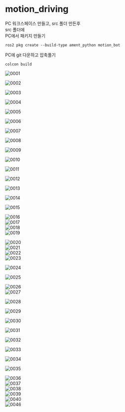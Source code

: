 # motion_driving

PC 워크스페이스 만들고, src 폴더 만든후  
src 폴더에   
PC에서 패키지 만들기   

```
ros2 pkg create --build-type ament_python motion_bot
```

PC에 git 다운하고 압축풀기  


```
colcon build  
```

![0001](https://user-images.githubusercontent.com/79293543/157193912-f2b4bac2-4ae6-45ce-8cfc-933f8aec068b.jpg)    

![0002](https://user-images.githubusercontent.com/79293543/157194017-3ae72d37-2187-4e5e-990d-e483a2ede700.jpg)  

![0003](https://user-images.githubusercontent.com/79293543/157194052-8d9cbfca-fc2b-4d1a-93be-2747e5c14669.jpg)  

![0004](https://user-images.githubusercontent.com/79293543/157194096-22f99644-d0c9-4e3b-8902-83900321391b.jpg)  

![0005](https://user-images.githubusercontent.com/79293543/157194137-4f8bb698-debc-4531-ab3b-f9eb32f6a4dd.jpg)  

![0006](https://user-images.githubusercontent.com/79293543/157194180-e139f6a6-18b2-47d7-84c2-1bc7f38a249b.jpg)  

![0007](https://user-images.githubusercontent.com/79293543/157194228-7ee74e32-83a3-46bd-b0a6-37de7e3ea20e.jpg)  

![0008](https://user-images.githubusercontent.com/79293543/157194278-efddd36f-5492-43b4-8584-cb97f63548c0.jpg)  

![0009](https://user-images.githubusercontent.com/79293543/157194316-34cde7a6-a258-4ee0-b8b8-af425df0fb0d.jpg)  

![0010](https://user-images.githubusercontent.com/79293543/157194355-b6b4da2c-d9bd-4d9b-8f1e-ce1b09dab31a.jpg)  


![0011](https://user-images.githubusercontent.com/79293543/157194405-bd536f10-4500-49a7-a445-686d413271db.jpg)  


![0012](https://user-images.githubusercontent.com/79293543/157194429-dbff13a6-1c0b-48e7-947a-74690bb33b9a.jpg)  


![0013](https://user-images.githubusercontent.com/79293543/157194480-a6b24011-8236-462e-a4a6-f17b129b6b23.jpg)  

![0014](https://user-images.githubusercontent.com/79293543/157194513-a51c252c-a1aa-4e96-9752-b56417908453.jpg)  


![0015](https://user-images.githubusercontent.com/79293543/157194537-0651e7d8-c778-4009-9273-8edada2cdf07.jpg)  

![0016](https://user-images.githubusercontent.com/79293543/157194559-5c560843-c750-402d-85d2-5286cafc259a.jpg)  
![0017](https://user-images.githubusercontent.com/79293543/157194586-54db6d35-44a3-46fd-b6d6-d1820f999058.jpg)  
![0018](https://user-images.githubusercontent.com/79293543/157194630-24a2e870-bcae-4f37-ac0e-a8ea75408f30.jpg)  
![0019](https://user-images.githubusercontent.com/79293543/157194671-5f8df3f8-caa6-47b6-b63b-57cc10fd633b.jpg)  

![0020](https://user-images.githubusercontent.com/79293543/157194832-d93f3d0d-3cad-4e11-951c-9aaf4bb5275c.jpg)  
![0021](https://user-images.githubusercontent.com/79293543/157194878-37d489ad-879a-4b69-ba7c-4289071edfbd.jpg)  
![0022](https://user-images.githubusercontent.com/79293543/157194924-f14ebe30-cbd2-48d6-b539-6902c4a63bb7.jpg)  
![0023](https://user-images.githubusercontent.com/79293543/157194970-1398498a-a6db-48d4-bb1d-da165077bd41.jpg)  

![0024](https://user-images.githubusercontent.com/79293543/157195011-8fbbd587-524f-4554-b9f4-c3a730acc247.jpg)  


![0025](https://user-images.githubusercontent.com/79293543/157195043-b52a8d58-6cd3-4d72-b067-b86ab346b3e5.jpg)  

![0026](https://user-images.githubusercontent.com/79293543/157195097-f8937305-4614-4c51-b138-5f28648cfaa9.jpg)  
![0027](https://user-images.githubusercontent.com/79293543/157195124-c2626704-e18a-4a5b-9003-57df5d29a0cb.jpg)  

![0028](https://user-images.githubusercontent.com/79293543/157195155-45535260-e274-47ba-86f2-2a8c53bc5678.jpg)  

![0029](https://user-images.githubusercontent.com/79293543/157195190-ebdaffbd-9b61-4374-ab50-06c8efe3e0d0.jpg)  

![0030](https://user-images.githubusercontent.com/79293543/157195412-1f651b0e-6f0c-41b8-bdfb-c4be2a3b4c03.jpg)  

![0031](https://user-images.githubusercontent.com/79293543/157195450-0005e19f-4ff5-4b46-8c42-7a86ddb77221.jpg)  

![0032](https://user-images.githubusercontent.com/79293543/157195475-d10ba4f5-32db-45b8-8505-40ea96ebcbc7.jpg)  


![0033](https://user-images.githubusercontent.com/79293543/157195578-b2f6d9d9-b08b-4475-a088-1fd6353c2eda.jpg)  

![0034](https://user-images.githubusercontent.com/79293543/157195623-d27e6b35-4494-4e6e-b11c-e20654713bb1.jpg)  

![0035](https://user-images.githubusercontent.com/79293543/157195649-144bad10-8ebd-42bd-941f-4f0537fd372d.jpg)  


![0036](https://user-images.githubusercontent.com/79293543/157195702-f54cea42-ee44-4d92-9ff0-7c6d36d62218.jpg)  
![0037](https://user-images.githubusercontent.com/79293543/157195739-d37ff3fa-bebc-4725-9d09-efc38b3806c7.jpg)  
![0038](https://user-images.githubusercontent.com/79293543/157195775-4214f694-9f9a-4b06-87fb-ecd286b49a40.jpg)  
![0039](https://user-images.githubusercontent.com/79293543/157195802-974fbc9e-e683-4bf2-8e70-e8f3f9b38df0.jpg)  
![0040](https://user-images.githubusercontent.com/79293543/157195821-5d03fa3c-2b8b-4257-b947-14eec734d5c6.jpg)  
![0046](https://user-images.githubusercontent.com/79293543/157195882-c1ec6657-460d-4650-bc42-82f17c08e2dd.jpg)  
